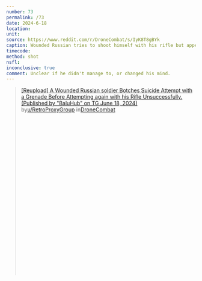 ```yaml
---
number: 73
permalink: /73
date: 2024-6-18
location: 
unit:
source: https://www.reddit.com/r/DroneCombat/s/IyK8T8gBYk
caption: Wounded Russian tries to shoot himself with his rifle but appears unable due to his wounds
timecode: 
method: shot
nsfl:
inconclusive: true
comment: Unclear if he didn't manage to, or changed his mind.
---
```

<blockquote class="reddit-embed-bq" style="height:500px" data-embed-height="586"><a href="https://www.reddit.com/r/DroneCombat/comments/1dinmsf/reupload_a_wounded_russian_soldier_botches/">[Reupload] A Wounded Russian soldier Botches Suicide Attempt with a Grenade Before Attempting again with his Rifle Unsuccessfully. (Published by "BaluHub" on TG June 18, 2024)</a><br> by<a href="https://www.reddit.com/user/RetroProxyGroup/">u/RetroProxyGroup</a> in<a href="https://www.reddit.com/r/DroneCombat/">DroneCombat</a></blockquote><script async="" src="https://embed.reddit.com/widgets.js" charset="UTF-8"></script>